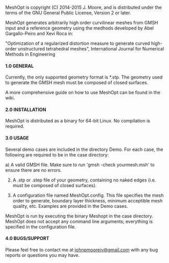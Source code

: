 MeshOpt is copyright (C) 2014-2015 J. Moore, and is distributed under the terms
of the GNU General Public License, Version 2 or later.

MeshOpt generates arbitrarily high order curvilinear meshes from GMSH input and
a reference geometry using the medhods developed by Abel Gargallo-Peiro and 
Xevi Roca in:

"Optimization of a regularized distortion measure to generate curved high-order unstructured tetrahedral meshes", International Journal for Numerical Methods in Engineering


#### 1.0 GENERAL

Currently, the only supported geometry format is *.stp. The geometry used to 
generate the GMSH mesh must be composed of closed surfaces. 

A more comprehensive guide on how to use MeshOpt can be found in the wiki.


#### 2.0 INSTALLATION
MeshOpt is distributed as a binary for 64-bit Linux. No compilation is required.

#### 3.0 USAGE
Several demo cases are included in the directory Demo. For each case, the 
following are required to be in the case directory:

a) A valid GMSH file. Make sure to run 'gmsh -check yourmesh.msh' to ensure 
   there are no errors.

2) A .stp or .step file of your geometry, containing no naked edges 
   (i.e. must be composed of closed surfaces).

3) A configuration file named MeshOpt.config. This file specifies the mesh 
   order to generate, boundary layer thickness, minimum acceptible mesh quality,
   etc. Examples are provided in the Demo cases. 

MeshOpt is run by executing the binary Meshopt in the case directory. MeshOpt 
does not accept any command line arguments; everything is specified in the 
configuration file.

#### 4.0 BUGS/SUPPORT
Please feel free to contact me at johnpmooreiv@gmail.com with any bug reports 
or questions you may have.

